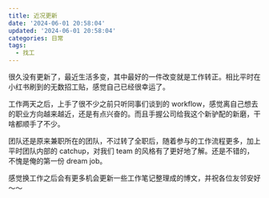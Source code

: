 ```yaml
---
title: 近况更新
date: '2024-06-01 20:58:04'
updated: '2024-06-01 20:58:04'
categories: 日常
tags:
  - 找工
---
```


很久没有更新了，最近生活多变，其中最好的一件改变就是工作转正。相比平时在小红书刷到的无数招工贴，感觉自己已经很幸运了。

工作两天之后，上手了很不少之前只听同事们谈到的 workflow，感觉离自己想去的职业方向越来越近，还是有点兴奋的。而且手握公司给我这个新驴配的新磨，干啥都顺手了不少。

<!-- more -->

团队还是原来兼职所在的团队，不过转了全职后，随着参与的工作流程更多，加上平时团队内部的 catchup，对我们 team 的风格有了更好地了解。还是不错的，不愧是俺的第一份 dream job。

感觉换工作之后会有更多机会更新一些工作笔记整理成的博文，并祝各位友邻安好～～
